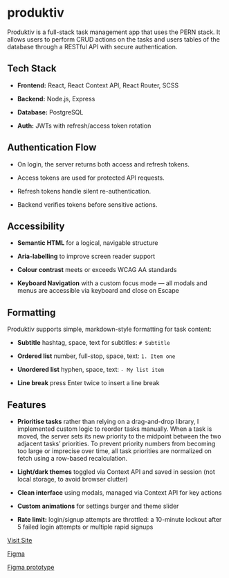 # produktiv
Produktiv is a full-stack task management app that uses the PERN stack. It allows users to perform CRUD actions on the tasks and users tables of the database through a RESTful API with secure authentication.

## Tech Stack
- **Frontend:** React, React Context API, React Router, SCSS

- **Backend:** Node.js, Express

- **Database:** PostgreSQL

- **Auth:** JWTs with refresh/access token rotation

## Authentication Flow
- On login, the server returns both access and refresh tokens.

- Access tokens are used for protected API requests.

- Refresh tokens handle silent re-authentication.

- Backend verifies tokens before sensitive actions.

## Accessibility
- **Semantic HTML** for a logical, navigable structure

- **Aria-labelling** to improve screen reader support

- **Colour contrast** meets or exceeds WCAG AA standards

- **Keyboard Navigation** with a custom focus mode — all modals and menus are accessible via keyboard and close on Escape

## Formatting
Produktiv supports simple, markdown-style formatting for task content:
- **Subtitle** hashtag, space, text for subtitles: `# Subtitle`

- **Ordered list** number, full-stop, space, text: `1. Item one`

- **Unordered list** hyphen, space, text: `- My list item`

- **Line break** press Enter twice to insert a line break


## Features
- **Prioritise tasks** rather than relying on a drag-and-drop library, I implemented custom logic to reorder tasks manually. When a task is moved, the server sets its new priority to the midpoint between the two adjacent tasks’ priorities. To prevent priority numbers from becoming too large or imprecise over time, all task priorities are normalized on fetch using a row-based recalculation.

- **Light/dark themes** toggled via Context API and saved in session (not local storage, to avoid browser clutter)

- **Clean interface** using modals, managed via Context API for key actions

- **Custom animations** for settings burger and theme slider

- **Rate limit:**  login/signup attempts are throttled: a 10-minute lockout after 5 failed login attempts or multiple rapid signups

[Visit Site](https://produktiv.netlify.app/)

[Figma](https://www.figma.com/design/bITCZrFdR3oE4tM2RG0X3C/productiv?node-id=0-1&t=Yr9n4aa2vl5wrUWM-1)

[Figma prototype](https://www.figma.com/proto/bITCZrFdR3oE4tM2RG0X3C/productiv?node-id=0-1&t=Yr9n4aa2vl5wrUWM-1)